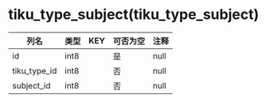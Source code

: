 # tiku_type_subject(tiku_type_subject)
| 列名   | 类型   | KEY  | 可否为空 | 注释   |
| ---- | ---- | ---- | ---- | ---- |
|id|int8||是|null|
|tiku_type_id|int8||否|null|
|subject_id|int8||否|null|
